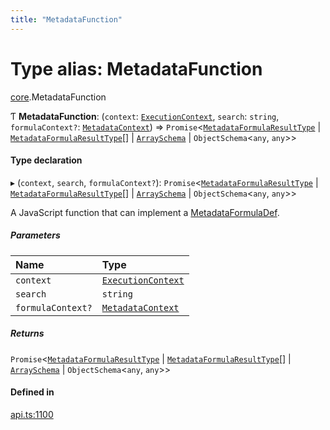 ```yaml
---
title: "MetadataFunction"
---
```

# Type alias: MetadataFunction

[core](../modules/core.md).MetadataFunction

Ƭ **MetadataFunction**: (`context`: [`ExecutionContext`](../interfaces/core.ExecutionContext.md), `search`: `string`, `formulaContext?`: [`MetadataContext`](core.MetadataContext.md)) => `Promise`<[`MetadataFormulaResultType`](core.MetadataFormulaResultType.md) \| [`MetadataFormulaResultType`](core.MetadataFormulaResultType.md)[] \| [`ArraySchema`](../interfaces/core.ArraySchema.md) \| `ObjectSchema`<`any`, `any`\>\>

#### Type declaration

▸ (`context`, `search`, `formulaContext?`): `Promise`<[`MetadataFormulaResultType`](core.MetadataFormulaResultType.md) \| [`MetadataFormulaResultType`](core.MetadataFormulaResultType.md)[] \| [`ArraySchema`](../interfaces/core.ArraySchema.md) \| `ObjectSchema`<`any`, `any`\>\>

A JavaScript function that can implement a [MetadataFormulaDef](core.MetadataFormulaDef.md).

##### Parameters

| Name | Type |
| :------ | :------ |
| `context` | [`ExecutionContext`](../interfaces/core.ExecutionContext.md) |
| `search` | `string` |
| `formulaContext?` | [`MetadataContext`](core.MetadataContext.md) |

##### Returns

`Promise`<[`MetadataFormulaResultType`](core.MetadataFormulaResultType.md) \| [`MetadataFormulaResultType`](core.MetadataFormulaResultType.md)[] \| [`ArraySchema`](../interfaces/core.ArraySchema.md) \| `ObjectSchema`<`any`, `any`\>\>

#### Defined in

[api.ts:1100](https://github.com/coda/packs-sdk/blob/main/api.ts#L1100)
